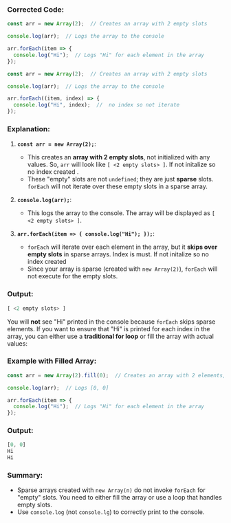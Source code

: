 ### Corrected Code:

```js
const arr = new Array(2);  // Creates an array with 2 empty slots

console.log(arr);  // Logs the array to the console

arr.forEach(item => {
  console.log("Hi");  // Logs "Hi" for each element in the array
});
```

```js
const arr = new Array(2);  // Creates an array with 2 empty slots

console.log(arr);  // Logs the array to the console

arr.forEach((item, index) => {
  console.log("Hi", index);  //  no index so not iterate
});
```
### Explanation:

1. **`const arr = new Array(2);`**:
   - This creates an **array with 2 empty slots**, not initialized with any values. So, `arr` will look like `[ <2 empty slots> ]`. If not initalize so no index created . 
   - These "empty" slots are not `undefined`; they are just **sparse** slots. `forEach` will not iterate over these empty slots in a sparse array.

2. **`console.log(arr);`**:
   - This logs the array to the console. The array will be displayed as `[ <2 empty slots> ]`.

3. **`arr.forEach(item => { console.log("Hi"); });`**:
   - `forEach` will iterate over each element in the array, but it **skips over empty slots** in sparse arrays. Index is must. If not initalize so no index created
   - Since your array is sparse (created with `new Array(2)`), `forEach` will not execute for the empty slots.

### Output:

```js
[ <2 empty slots> ]
```

You will **not** see "Hi" printed in the console because `forEach` skips sparse elements. If you want to ensure that "Hi" is printed for each index in the array, you can either use a **traditional for loop** or fill the array with actual values:

### Example with Filled Array:
```js
const arr = new Array(2).fill(0);  // Creates an array with 2 elements, both initialized to 0

console.log(arr);  // Logs [0, 0]

arr.forEach(item => {
  console.log("Hi");  // Logs "Hi" for each element in the array
});
```

### Output:

```js
[0, 0]
Hi
Hi
```

### Summary:

- Sparse arrays created with `new Array(n)` do not invoke `forEach` for "empty" slots. You need to either fill the array or use a loop that handles empty slots.
- Use `console.log` (not `console.lg`) to correctly print to the console.